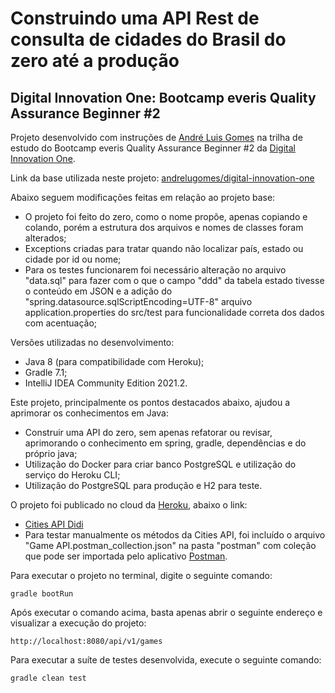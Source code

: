 # Construindo uma API Rest de consulta de cidades do Brasil do zero até a produção

## Digital Innovation One: Bootcamp everis Quality Assurance Beginner #2

Projeto desenvolvido com instruções de [André Luis Gomes](https://github.com/andrelugomes) na trilha de estudo do Bootcamp everis Quality Assurance Beginner #2 da [Digital Innovation One](https://digitalinnovation.one/).

Link da base utilizada neste projeto: [andrelugomes/digital-innovation-one](https://github.com/andrelugomes/digital-innovation-one)

Abaixo seguem modificações feitas em relação ao projeto base:
* O projeto foi feito do zero, como o nome propõe, apenas copiando e colando, porém a estrutura dos arquivos e nomes de classes foram alterados;
* Exceptions criadas para tratar quando não localizar país, estado ou cidade por id ou nome;
* Para os testes funcionarem foi necessário alteração no arquivo "data.sql" para fazer com o que o campo "ddd" da tabela estado tivesse o conteúdo em JSON e a adição do "spring.datasource.sqlScriptEncoding=UTF-8" arquivo application.properties do src/test para funcionalidade correta dos dados com acentuação;

Versões utilizadas no desenvolvimento:
* Java 8 (para compatibilidade com Heroku);
* Gradle 7.1;
* IntelliJ IDEA Community Edition 2021.2.

Este projeto, principalmente os pontos destacados abaixo, ajudou a aprimorar os conhecimentos em Java:
* Construir uma API do zero, sem apenas refatorar ou revisar, aprimorando o conhecimento em spring, gradle, dependências e do próprio java;
* Utilização do Docker para criar banco PostgreSQL e utilização do serviço do Heroku CLI;
* Utilização do PostgreSQL para produção e H2 para teste.

O projeto foi publicado no cloud da [Heroku](https://www.heroku.com/), abaixo o link:
* [Cities API Didi]()
* Para testar manualmente os métodos da Cities API, foi incluído o arquivo "Game API.postman_collection.json" na pasta "postman" com coleção que pode ser importada pelo aplicativo [Postman](https://www.postman.com/).

Para executar o projeto no terminal, digite o seguinte comando:
```shell script
gradle bootRun 
```

Após executar o comando acima, basta apenas abrir o seguinte endereço e visualizar a execução do projeto:
```
http://localhost:8080/api/v1/games
```

Para executar a suíte de testes desenvolvida, execute o seguinte comando:
```shell script
gradle clean test
```